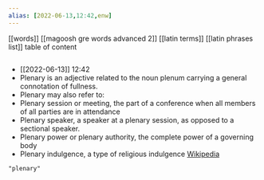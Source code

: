 ```yaml
---
alias: [2022-06-13,12:42,enw]
---
```

[[words]] [[magoosh gre words advanced 2]] [[latin terms]] [[latin phrases list]]
table of content
```toc
```

- [[2022-06-13]] 12:42
- Plenary is an adjective related to the noun plenum carrying a general connotation of fullness.
- Plenary may also refer to:
- Plenary session or meeting, the part of a conference when all members of all parties are in attendance
- Plenary speaker, a speaker at a plenary session, as opposed to a sectional speaker.
- Plenary power or plenary authority, the complete power of a governing body
- Plenary indulgence, a type of religious indulgence
[Wikipedia](https://en.wikipedia.org/wiki/Plenary)
```query
"plenary"
```